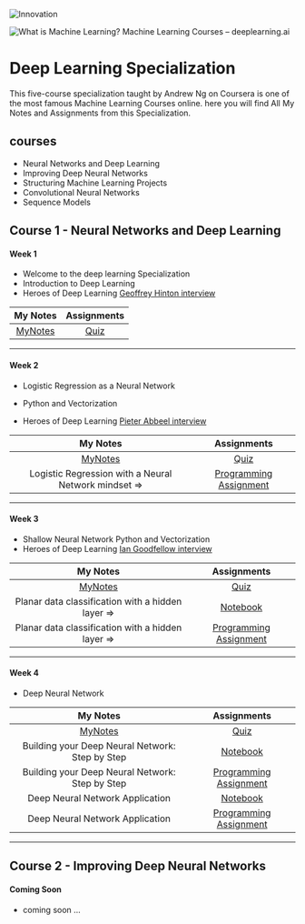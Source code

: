 ![Innovation](https://relay.edu/sites/default/files/2017-06/coursera-logo-nobg_0.png)

![What is Machine Learning? Machine Learning Courses – deeplearning.ai](https://deeplearning-assets.s3.amazonaws.com/content/uploads/2018/09/deeplearning-logo-fb.png)

# Deep Learning Specialization 



This five-course specialization taught by Andrew Ng  on Coursera is one of the most famous Machine Learning Courses online. here you will find All My Notes and Assignments from this Specialization.

## courses 
* Neural Networks and Deep Learning
* Improving Deep Neural Networks
* Structuring Machine Learning Projects
* Convolutional Neural Networks
*  Sequence Models



## Course 1 - Neural Networks and Deep Learning

#### Week 1

* Welcome to the deep learning Specialization
* Introduction to Deep Learning
* Heroes of Deep Learning [Geoffrey Hinton interview](link)



|    My Notes     | Assignments  |
| :-------------: | :----------: |
| [MyNotes](link) | [Quiz](link) |



------



#### Week 2

* Logistic Regression as a Neural Network

* Python and Vectorization

* Heroes of Deep Learning [Pieter Abbeel interview](link)

  

|                       My Notes                        |          Assignments           |
| :---------------------------------------------------: | :----------------------------: |
|                    [MyNotes](link)                    |          [Quiz](link)          |
| Logistic Regression with a Neural Network mindset  => | [Programming Assignment](link) |



------



#### Week 3

* Shallow Neural Network Python and Vectorization
* Heroes of Deep Learning [Ian Goodfellow interview](link)



|                      My Notes                      |          Assignments           |
| :------------------------------------------------: | :----------------------------: |
|                  [MyNotes](link)                   |          [Quiz](link)          |
| Planar data classification with a hidden layer  => |        [Notebook](link)        |
| Planar data classification with a hidden layer =>  | [Programming Assignment](link) |



------



#### Week 4

* Deep Neural Network



|                    My Notes                     |          Assignments           |
| :---------------------------------------------: | :----------------------------: |
|                 [MyNotes](link)                 |          [Quiz](link)          |
| Building your Deep Neural Network: Step by Step |        [Notebook](link)        |
| Building your Deep Neural Network: Step by Step | [Programming Assignment](link) |
|         Deep Neural Network Application         |        [Notebook](link)        |
|         Deep Neural Network Application         | [Programming Assignment](link) |



------





## Course 2 - **Improving Deep Neural Networks**

#### Coming Soon

* coming soon ... 
